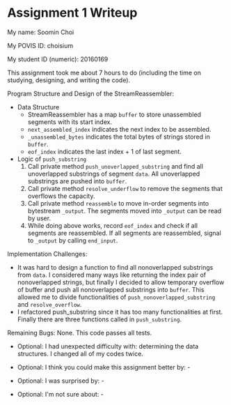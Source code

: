 Assignment 1 Writeup
=============

My name: Soomin Choi

My POVIS ID: choisium

My student ID (numeric): 20160169

This assignment took me about 7 hours to do (including the time on studying, designing, and writing the code).

Program Structure and Design of the StreamReassembler:  
- Data Structure  
    - StreamReassembler has a map `buffer` to store unassembled segments with its start index.  
    - `next_assembled_index` indicates the next index to be assembled.  
    - `_unassembled_bytes` indicates the total bytes of strings stored in `buffer`.  
    - `eof_index` indicates the last index + 1 of last segment.
- Logic of `push_substring`  
    1. Call private method `push_unoverlapped_substring` and find all unoverlapped substrings of segment `data`. All unoverlapped substrings are pushed into `buffer`.  
    2. Call private method `resolve_underflow` to remove the segments that overflows the capacity.  
    3. Call private method `reassemble` to move in-order segments into bytestream `_output`. The segments moved into `_output` can be read by user.
    4. While doing above works, record `eof_index` and check if all segments are reassembled. If all segments are reassembled, signal to `_output` by calling `end_input`.

Implementation Challenges:  
- It was hard to design a function to find all nonoverlapped substrings from `data`. I considered many ways like returning the index pair of nonoverlapped strings, but finally I decided to allow temporary overflow of buffer and push all nonoverlapped substrings into `buffer`. This allowed me to divide functionalities of `push_nonoverlapped_substring` and `resolve_overflow`.
- I refactored push_substring since it has too many functionalities at first. Finally there are three functions called in `push_substring`.

Remaining Bugs: None. This code passes all tests.

- Optional: I had unexpected difficulty with: determining the data structures. I changed all of my codes twice.

- Optional: I think you could make this assignment better by: -

- Optional: I was surprised by: -

- Optional: I'm not sure about: -
